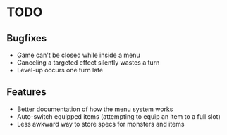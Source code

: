 # TODO

## Bugfixes

* Game can't be closed while inside a menu
* Canceling a targeted effect silently wastes a turn
* Level-up occurs one turn late

## Features

* Better documentation of how the menu system works
* Auto-switch equipped items (attempting to equip an item to a full slot)
* Less awkward way to store specs for monsters and items
